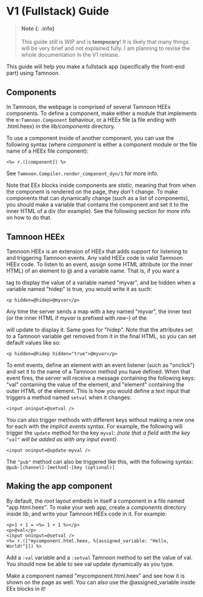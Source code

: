 # V1 (Fullstack) Guide

> #### Note {: .info}
> This guide still is WIP and is __temporary__! It is likely that many things will be 
> very brief and not explained fully. I am planning to revise the whole documentation in
> the V1 release.

This guide will help you make a fullstack app (specifically the front-end part) using Tamnoon.

## Components

In Tamnoon, the webpage is comprised of several Tamnoon HEEx components. To define a component, make either a module that implements the `m:Tamnoon.Component` behaviour, or a HEEx file (a file ending with .html.heex) in the _lib/components_ directory. 

To use a component inside of another component, you can use the following syntax (where _component_ is either a component module or the file name of a HEEx file component):

```
<%= r.([component]) %>
```

See `Tamnoon.Compiler.render_component_dyn/1` for more info.

Note that EEx blocks inside components are _static_, meaning that from when the component is rendered on the page, they don't change. To make components that can dynamically change (such as a list of components), you should make a variable that contains the component and set it to the inner HTML of a div (for example). See the following section for more info on how to do that.

## Tamnoon HEEx

Tamnoon HEEx is an extension of HEEx that adds support for listening to and triggering Tamnoon events. Any valid HEEx code is valid Tamnoon HEEx code. 
To listen to an event, assign some HTML attribute (or the inner HTML) of an element to @ and a variable name. That is, if you want a _<p>_ tag to display the value of a variable named "myvar", and be hidden when a variable named "hidep" is true, you would write it as such:

```
<p hidden=@hidep>@myvar</p>
```

Any time the server sends a map with a key named "myvar", the inner text (or the inner HTML if _myvar_ is prefixed with _raw-_) of the _<p>_ will update to display it. Same goes for "hidep". Note that the attributes set to a Tamnoon variable get removed from it in the final HTML, so you can set default values like so:

```
<p hidden=@hidep hidden="true">@myvar</p>
```

To emit events, define an element with an event listener (such as "onclick") and set it to the name of a Tamnoon method you have defined. When that event fires, the server will receive a message containing the following keys: "val" containing the value of the element, and "element" containing the outer HTML of the element. This is how you would define a text input that triggers a method named `setval` when it changes:

```
<input oninput=@setval />
```

You can also trigger methods with different keys without making a new one for each with the _implicit events_ syntax. For example, the following will trigger the `update` method for the key `myval`: _(note that a field with the key `"val"` will be added as with any input event)_

```
<input oninput=@update-myval />
```

The `"pub"` method can also be triggered like this, with the following syntax: `@pub-[channel]-[method]-[key (optional)]`

## Making the app component

By default, the _root_ layout embeds in itself a component in a file named "app.html.heex". To make your web app, create a _components_ directory inside _lib_, and write your Tamnoon HEEx code in it. For example:

```
<p>1 + 1 = <%= 1 + 1 %></p>
<p>@val</p>
<input oninput=@setval />
<%= r.(["mycomponent.html.heex, %{assigned_variable: "Hello, World!"}]) %>
```

Add a `:val` variable and a `:setval` Tamnoon method to set the value of val. You should now be able to see val update dynamically as you type.

Make a component named "mycomponent.html.heex" and see how it is shown on the page as well. You can also use the @assigned_variable inside EEx blocks in it!